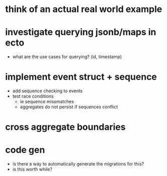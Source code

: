 
# think of an actual real world example 

# investigate querying jsonb/maps in ecto
- what are the use cases for querying? (id, timestamp)

# implement event struct + sequence
- add sequence checking to events
- test race conditions
    - ie sequence missmatches
    - aggregates do not persist if sequences conflict

# cross aggregate boundaries


# code gen
- is there a way to automatically generate the migrations for this?
- is this worth while?